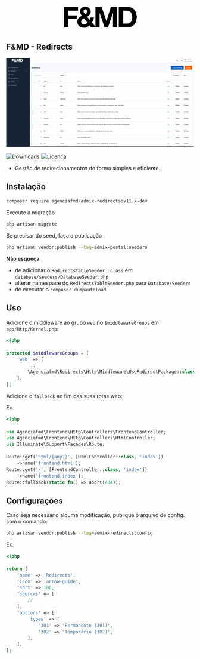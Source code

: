 <p align="center"><a href="https://fmd.ag" target="_blank"><img src="https://raw.githubusercontent.com/agenciafmd/admix-redirects/master/docs/fmd.png" alt="Logo da F&MD"></a></p>


## F&MD - Redirects

![Área Administrativa](https://raw.githubusercontent.com/agenciafmd/admix-redirects/master/docs/screenshot.png "Área Administrativa")

[![Downloads](https://img.shields.io/packagist/dt/agenciafmd/admix-redirects.svg?style=flat-square)](https://packagist.org/packages/agenciafmd/admix-redirects)
[![Licença](https://img.shields.io/badge/license-MIT-brightgreen.svg?style=flat-square)](LICENSE.md)

- Gestão de redirecionamentos de forma simples e eficiente.

## Instalação

```bash
composer require agenciafmd/admix-redirects:v11.x-dev
```

Execute a migração

```bash
php artisan migrate
```

Se precisar do seed, faça a publicação

```bash
php artisan vendor:publish --tag=admix-postal:seeders
```

**Não esqueça**

- de adicionar o `RedirectsTableSeeder::class` em `database/seeders/DatabaseSeeder.php`
- alterar namespace do `RedirectsTableSeeder.php` para `Database\Seeders`
- de executar o `composer dumpautoload`

## Uso

Adicione o middleware ao grupo `web` no `$middlewareGroups` em `app/Http/Kernel.php`:

```php
<?php

protected $middlewareGroups = [
    'web' => [
        ...
        \Agenciafmd\Redirects\Http\Middleware\UseRedirectPackage::class,
    ],
];
```

Adicione o `fallback` ao fim das suas rotas web:

Ex.
```php
<?php

use Agenciafmd\Frontend\Http\Controllers\FrontendController;
use Agenciafmd\Frontend\Http\Controllers\HtmlController;
use Illuminate\Support\Facades\Route;

Route::get('html/{any?}', [HtmlController::class, 'index'])
    ->name('frontend.html');
Route::get('/', [FrontendController::class, 'index'])
    ->name('frontend.index');
Route::fallback(static fn() => abort(404));
```

## Configurações

Caso seja necessário alguma modificação, publique o arquivo de config. com o comando:

```bash
php artisan vendor:publish --tag=admix-redirects:config
```

Ex.
```php
<?php

return [
    'name' => 'Redirects',
    'icon' => 'arrow-guide',
    'sort' => 100,
    'sources' => [
        //
    ],
    'options' => [
        'types' => [
            '301' => 'Permanente (301)',
            '302' => 'Temporário (302)',
        ],
    ],
];
```